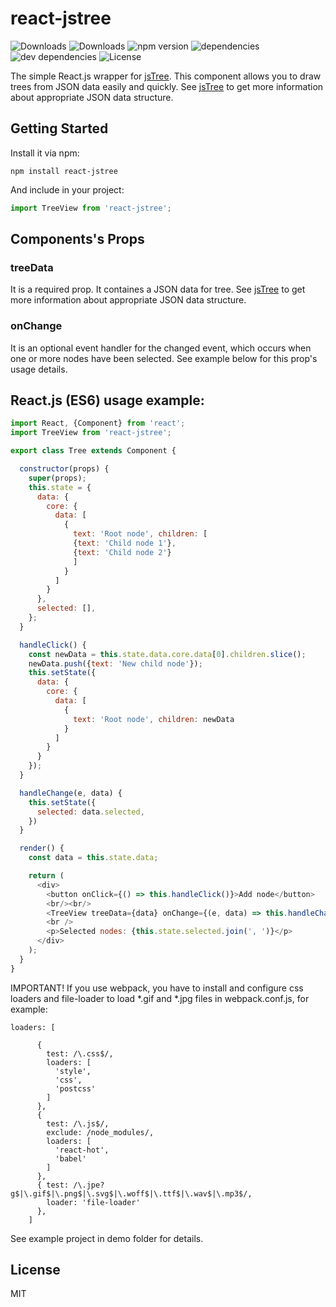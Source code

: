 # react-jstree

![Downloads](https://img.shields.io/npm/dm/react-simple-jstree.svg)
![Downloads](https://img.shields.io/npm/dt/react-simple-jstree.svg)
![npm version](https://img.shields.io/npm/v/react-simple-jstree.svg)
![dependencies](https://img.shields.io/david/alwinn1977/react-simple-jstree.svg)
![dev dependencies](https://img.shields.io/david/dev/alwinn1977/react-simple-jstree.svg)
![License](https://img.shields.io/npm/l/react-simple-jstree.svg)

The simple React.js wrapper for [jsTree](https://github.com/vakata/jstree).
This component allows you to draw trees from JSON data easily and quickly.
See [jsTree](https://github.com/vakata/jstree) to get more information
about appropriate JSON data structure.

## Getting Started

Install it via npm:

```shell
npm install react-jstree
```

And include in your project:

```javascript
import TreeView from 'react-jstree';
```

## Components's Props

### treeData

It is a required prop. It containes a JSON data for tree. See [jsTree](https://github.com/vakata/jstree) to get more information 
about appropriate JSON data structure.

### onChange

It is an optional event handler for the changed event, which occurs when one or more nodes
 have been selected. See example below for this prop's usage details.


## React.js (ES6) usage example:

```javascript
import React, {Component} from 'react';
import TreeView from 'react-jstree';

export class Tree extends Component {

  constructor(props) {
    super(props);
    this.state = {
      data: {
        core: {
          data: [
            {
              text: 'Root node', children: [
              {text: 'Child node 1'},
              {text: 'Child node 2'}
              ]
            }
          ]
        }
      },
      selected: [],
    };
  }

  handleClick() {
    const newData = this.state.data.core.data[0].children.slice();
    newData.push({text: 'New child node'});
    this.setState({
      data: {
        core: {
          data: [
            {
              text: 'Root node', children: newData
            }
          ]
        }
      }
    });
  }

  handleChange(e, data) {
    this.setState({
      selected: data.selected,
    })
  }

  render() {
    const data = this.state.data;

    return (
      <div>
        <button onClick={() => this.handleClick()}>Add node</button>
        <br/><br/>
        <TreeView treeData={data} onChange={(e, data) => this.handleChange(e, data)} />
        <br />
        <p>Selected nodes: {this.state.selected.join(', ')}</p>
      </div>
    );
  }
}
```

IMPORTANT! If you use webpack, you have to install and configure css loaders and file-loader to load
*.gif and *.jpg files in webpack.conf.js, for example:

```
loaders: [
     
      {
        test: /\.css$/,
        loaders: [
          'style',
          'css',
          'postcss'
        ]
      },
      {
        test: /\.js$/,
        exclude: /node_modules/,
        loaders: [
          'react-hot',
          'babel'
        ]
      },
      { test: /\.jpe?g$|\.gif$|\.png$|\.svg$|\.woff$|\.ttf$|\.wav$|\.mp3$/,
        loader: 'file-loader'
      },
    ]

```

See example project in demo folder for details.

## License

MIT
